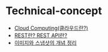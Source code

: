 # Technical-concept

- [Cloud Computing(클라우드란?)](https://github.com/chanW-pack/Technical-concept/blob/main/Cloud%20Computing%20(What%20is%20Cloud).md)
- [REST란? REST API란?](https://github.com/chanW-pack/Technical-concept/blob/main/%5BNetwork%5D%20REST%EB%9E%80%20REST%20API%EB%9E%80.md)
- [이미지와 스냅샷의 개념 정리](https://github.com/chanW-pack/Technical-concept/blob/main/%EC%9D%B4%EB%AF%B8%EC%A7%80%EC%99%80%20%EC%8A%A4%EB%83%85%EC%83%B7%EC%9D%98%20%EA%B0%9C%EB%85%90%20%EC%A0%95%EB%A6%AC.md)
